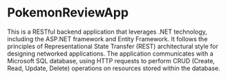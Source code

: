 # PokemonReviewApp
This is a RESTful backend application that leverages .NET technology, including the ASP.NET framework and Entity Framework. It follows the principles of Representational State Transfer (REST) architectural style for designing networked applications. The application communicates with a Microsoft SQL database, using HTTP requests to perform CRUD (Create, Read, Update, Delete) operations on resources stored within the database.
